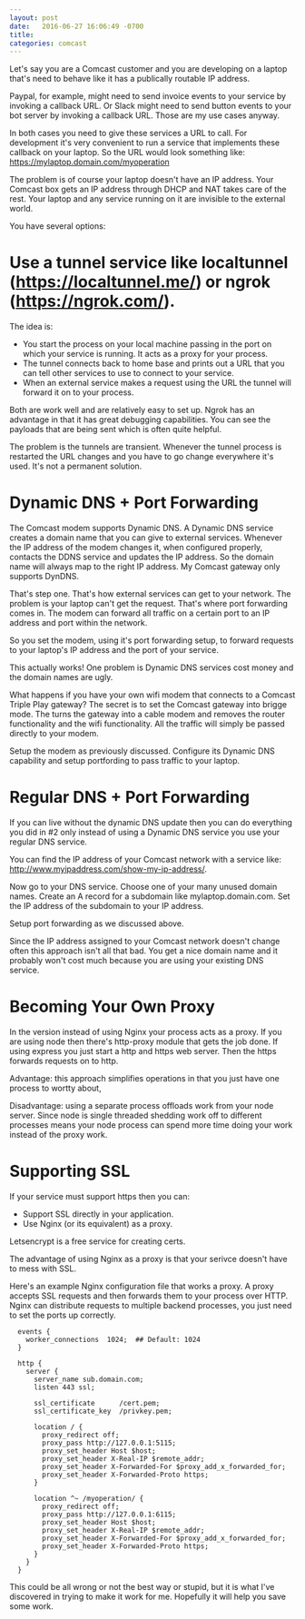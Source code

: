 ```yaml
---
layout: post
date:   2016-06-27 16:06:49 -0700
title: 
categories: comcast
---
```

Let's say you are a Comcast customer and you are developing on a laptop 
that's need to behave like it has a publically routable IP address.

Paypal, for example, might need to send invoice events to your service
by invoking a callback URL. Or Slack might need to send button events to 
your bot server by invoking a callback URL. Those are my use cases 
anyway. 

In both cases you need to give these services a URL to call. For development 
it's very convenient to run a service that implements these callback on 
your laptop. So the URL would look something like:
https://mylaptop.domain.com/myoperation

The problem is of course your laptop doesn't have an IP address. Your 
Comcast box gets an IP address through DHCP and NAT takes care of 
the rest. Your laptop and any service running on it are invisible
to the external world.

You have several options:

# Use a tunnel service like localtunnel (https://localtunnel.me/) or ngrok (https://ngrok.com/). 

The idea is:

* You start the process on your local machine passing in the port on which your service is running. It acts as a proxy for your process.
* The tunnel connects back to home base and prints out a URL that you can tell other services to use to connect to your service.  
* When an external service makes a request using the URL the tunnel will forward it on to your process.

Both are work well and are relatively easy to set up. Ngrok has
an advantage in that it has great debugging capabilities. You
can see the payloads that are being sent which is often quite
helpful.

The problem is the tunnels are transient. Whenever the tunnel
process is restarted the URL changes and you have to go change 
everywhere it's used. It's not a permanent solution.

# Dynamic DNS + Port Forwarding

The Comcast modem supports Dynamic DNS. A Dynamic DNS service creates
a domain name that you can give to external services. Whenever the IP 
address of the modem changes it, when configured properly, contacts 
the DDNS service and updates the IP address. So the domain name will
always map to the right IP address. My Comcast gateway only supports
DynDNS.

That's step one. That's how external services can get to your network.
The problem is your laptop can't get the request. That's where port
forwarding comes in. The modem can forward all traffic on
a certain port to an IP address and port within the network.

So you set the modem, using it's port forwarding setup, to forward 
requests to your laptop's IP address and the port of your service.

This actually works! One problem is Dynamic DNS services cost money
and the domain names are ugly.

What happens if you have your own wifi modem that connects to a 
Comcast Triple Play gateway? The secret is to set the Comcast
gateway into brigge mode. The turns the gateway into a cable modem
and removes the router functionality and the wifi functionality.
All the traffic will simply be passed directly to your modem.

Setup the modem as previously discussed. Configure its
Dynamic DNS capability and setup portfording to pass traffic
to your laptop.

# Regular DNS + Port Forwarding

If you can live without the dynamic DNS update then you can
do everything you did in #2 only instead of using a Dynamic
DNS service you use your regular DNS service.

You can find the IP address of your Comcast network  with 
a service like: http://www.myipaddress.com/show-my-ip-address/. 

Now go to your DNS service. Choose one of your many unused domain names.
Create an A record for a subdomain like mylaptop.domain.com. Set the IP 
address of the subdomain to your IP address.

Setup port forwarding as we discussed above.

Since the IP address assigned to your Comcast network doesn't change
often this approach isn't all that bad. You get a nice domain name
and it probably won't cost much because you are using your existing
DNS service.

# Becoming Your Own Proxy

In the version instead of using Nginx your process acts as a proxy. If you are
using node then there's http-proxy module that gets the job done. If 
using express you just start a http and https web server. Then the https
forwards requests on to http. 

Advantage: this approach simplifies operations in that you just have one process
to wortty about, 

Disadvantage: using a separate process offloads work from your node server. Since
node is single threaded shedding work off to different processes means your node
process can spend more time doing your work instead of the proxy work.

# Supporting SSL

If your service must support https then you can:

* Support SSL directly in your application.
* Use Nginx (or its equivalent) as a proxy.

Letsencrypt is a free service for creating certs.

The advantage of using Nginx as a proxy is that your serivce doesn't have 
to mess with SSL.

Here's an example Nginx configuration file that works a proxy. A proxy
accepts SSL requests and then forwards them to your process over HTTP.
Nginx can distribute requests to multiple backend processes, you just 
need to set the ports up correctly.

      events {
        worker_connections  1024;  ## Default: 1024
      }
    
      http {
        server {
          server_name sub.domain.com;
          listen 443 ssl;

          ssl_certificate      /cert.pem;
          ssl_certificate_key  /privkey.pem;
    
          location / {
            proxy_redirect off;
            proxy_pass http://127.0.0.1:5115;
            proxy_set_header Host $host;
            proxy_set_header X-Real-IP $remote_addr;
            proxy_set_header X-Forwarded-For $proxy_add_x_forwarded_for;
            proxy_set_header X-Forwarded-Proto https;
          }

          location ^~ /myoperation/ {
            proxy_redirect off;
            proxy_pass http://127.0.0.1:6115;
            proxy_set_header Host $host;
            proxy_set_header X-Real-IP $remote_addr;
            proxy_set_header X-Forwarded-For $proxy_add_x_forwarded_for;
            proxy_set_header X-Forwarded-Proto https;
          }
        }
      }

This could be all wrong or not the best way or stupid, but it is what I've
discovered in trying to make it work for me. Hopefully it will help you
save some work.
